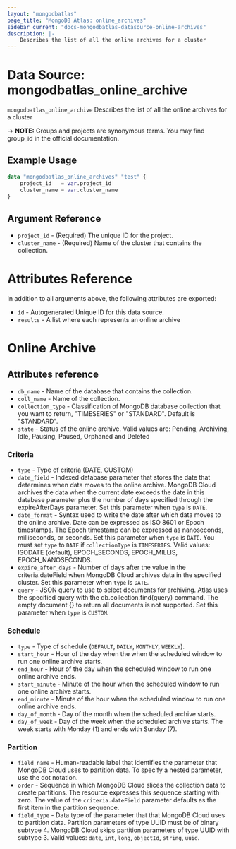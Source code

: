 ```yaml
---
layout: "mongodbatlas"
page_title: "MongoDB Atlas: online_archives"
sidebar_current: "docs-mongodbatlas-datasource-online-archives"
description: |-
    Describes the list of all the online archives for a cluster
---
```


# Data Source: mongodbatlas_online_archive

`mongodbatlas_online_archive` Describes the list of all the online archives for a cluster

-> **NOTE:** Groups and projects are synonymous terms. You may find group_id in the official documentation.


## Example Usage

```terraform 
data "mongodbatlas_online_archives" "test" {
    project_id   = var.project_id
    cluster_name = var.cluster_name
}
```

## Argument Reference

* `project_id`    - (Required) The unique ID for the project.
* `cluster_name`  - (Required) Name of the cluster that contains the collection.

# Attributes Reference

In addition to all arguments above, the following attributes are exported:

* `id` - Autogenerated Unique ID for this data source.
* `results` - A list where each represents an online archive

# Online Archive
## Attributes reference
* `db_name`          -  Name of the database that contains the collection.
* `coll_name`        -  Name of the collection.
* `collection_type`  -  Classification of MongoDB database collection that you want to return, "TIMESERIES" or "STANDARD". Default is "STANDARD". 
* `state`    - Status of the online archive. Valid values are: Pending, Archiving, Idle, Pausing, Paused, Orphaned and Deleted

### Criteria
* `type`          - Type of criteria (DATE, CUSTOM)
* `date_field`   - Indexed database parameter that stores the date that determines when data moves to the online archive. MongoDB Cloud archives the data when the current date exceeds the date in this database parameter plus the number of days specified through the expireAfterDays parameter. Set this parameter when `type` is `DATE`.
* `date_format`   - Syntax used to write the date after which data moves to the online archive. Date can be expressed as ISO 8601 or Epoch timestamps. The Epoch timestamp can be expressed as nanoseconds, milliseconds, or seconds. Set this parameter when `type` is `DATE`. You must set `type` to `DATE` if `collectionType` is `TIMESERIES`. Valid values:  ISODATE (default), EPOCH_SECONDS, EPOCH_MILLIS, EPOCH_NANOSECONDS.
* `expire_after_days` - Number of days after the value in the criteria.dateField when MongoDB Cloud archives data in the specified cluster. Set this parameter when `type` is `DATE`.
* `query` - JSON query to use to select documents for archiving. Atlas uses the specified query with the db.collection.find(query) command. The empty document {} to return all documents is not supported. Set this parameter when `type` is `CUSTOM`.

### Schedule

* `type`          - Type of schedule (`DEFAULT`, `DAILY`, `MONTHLY`, `WEEKLY`).
* `start_hour`    - Hour of the day when the when the scheduled window to run one online archive starts.  
* `end_hour`      - Hour of the day when the scheduled window to run one online archive ends.
* `start_minute`   - Minute of the hour when the scheduled window to run one online archive starts.
* `end_minute`     - Minute of the hour when the scheduled window to run one online archive ends.
* `day_of_month`   - Day of the month when the scheduled archive starts.
* `day_of_week`     - Day of the week when the scheduled archive starts. The week starts with Monday (1) and ends with Sunday (7).

### Partition
* `field_name` - Human-readable label that identifies the parameter that MongoDB Cloud uses to partition data. To specify a nested parameter, use the dot notation.
* `order` - Sequence in which MongoDB Cloud slices the collection data to create partitions. The resource expresses this sequence starting with zero. The value of the `criteria.dateField` parameter defaults as the first item in the partition sequence.
* `field_type` - Data type of the parameter that that MongoDB Cloud uses to partition data. Partition parameters of type UUID must be of binary subtype 4. MongoDB Cloud skips partition parameters of type UUID with subtype 3. Valid values: `date`, `int`, `long`, `objectId`, `string`, `uuid`.